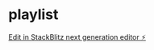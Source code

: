 # playlist

[Edit in StackBlitz next generation editor ⚡️](https://stackblitz.com/~/github.com/mike29/playlist)
